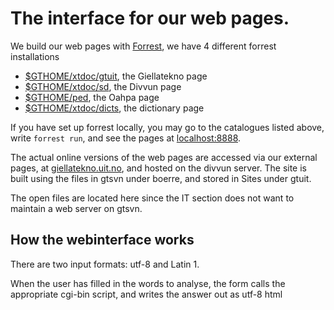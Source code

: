 # The interface for our web pages.

We build our web pages with [Forrest](http://forrest.apache.org), we
have 4 different forrest installations

- [$GTHOME/xtdoc/gtuit](http://giellatekno.uit.no), the Giellatekno
  page
- [$GTHOME/xtdoc/sd](http://divvun.no), the Divvun page
- [$GTHOME/ped](http://oahpa.no), the Oahpa page
- [$GTHOME/xtdoc/dicts](http://dicts.uit.no), the dictionary page

If you have set up forrest locally, you may go to the catalogues listed
above, write `forrest run`, and see the pages at
[localhost:8888](http://localhost:8888/).

The actual online versions of the web pages are accessed via our
external pages, at [giellatekno.uit.no](http://giellatekno.uit.no), and
hosted on the divvun server. The site is built using the files in gtsvn
under boerre, and stored in Sites under gtuit.

The open files are located here since the IT section does not want to
maintain a web server on gtsvn.

## How the webinterface works

There are two input formats: utf-8 and Latin 1.

When the user has filled in the words to analyse, the form calls the
appropriate cgi-bin script, and writes the answer out as utf-8 html
